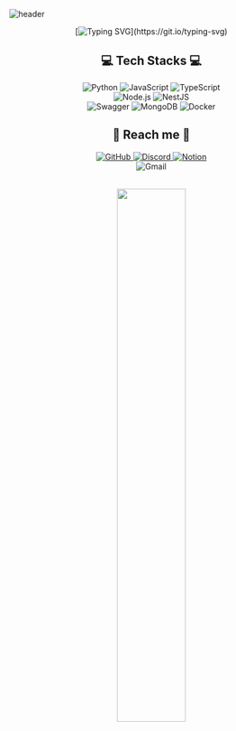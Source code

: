 ![header](https://capsule-render.vercel.app/api?type=wave&color=b19cdb&height=200&section=header&text=HanaSeol&fontSize=90&animation=twinkling&fontColor=2E2E2E)

<div align="center">

[![Typing SVG](https://readme-typing-svg.herokuapp.com?font=Square+Peg&size=33&duration=4000&color=9D6EF7&center=true&vCenter=true&width=550&height=80&lines=Hi%F0%9F%91%8B%2C+I'm+Hanaseol!+Wellcom+to+my+GitHub!!+;I+wanna+be+a+backend++developer+;or+database++Admininistration;I'm+gonna+be+the+best+developer+in+the+world!)](https://git.io/typing-svg)
<div align=center>

## 💻 Tech Stacks 💻

<p>
<img alt="Python" src ="https://img.shields.io/badge/Python-3776AB.svg?&style=for-the-badge&logo=Python&logoColor=white">  
<img alt="JavaScript" src ="https://img.shields.io/badge/JavaScript-F7DF1E.svg?&style=for-the-badge&logo=JavaScript&logoColor=white"/> 
<img alt="TypeScript" src ="https://img.shields.io/badge/TypeScript-3178C6.svg?&style=for-the-badge&logo=TypeScript&logoColor=white"/> 
<br/>
<img alt="Node.js" src ="https://img.shields.io/badge/Node.js-339933.svg?&style=for-the-badge&logo=Node.js&logoColor=white"/> 
<img alt="NestJS" src ="https://img.shields.io/badge/NestJS-E0234E.svg?&style=for-the-badge&logo=NestJS&logoColor=white"/> 
<br/>
<img alt ="Swagger" src="https://img.shields.io/badge/-Swagger-%23Clojure?style=for-the-badge&logo=swagger&logoColor=white"/>
<img alt="MongoDB" src ="https://img.shields.io/badge/MongoDB-47A248.svg?&style=for-the-badge&logo=MongoDB&logoColor=white"/> 
<img alt="Docker" src ="https://img.shields.io/badge/Docker-2496ED.svg?&style=for-the-badge&logo=Docker&logoColor=white"/>
</p>

  
## 💌 Reach me 💌

<p>
<a href = "https://github.com/1hana26"><img alt="GitHub" src ="https://img.shields.io/badge/GitHub-181717.svg?&style=for-the-badge&logo=GitHub&logoColor=white"/>
<img alt="Discord" src ="https://img.shields.io/badge/하나%236453-%237289DA.svg?style=for-the-badge&logo=discord&logoColor=white"/>
</a> 
<a href = "https://large-chips-839.notion.site/33a5792028ae4ff7bc7143b49b269a61"> <img alt="Notion" src ="https://img.shields.io/badge/Notion-%23000000.svg?style=for-the-badge&logo=notion&logoColor=white"/></a>
<br/>
<img alt="Gmail" src 
="https://img.shields.io/badge/seolhana6206@gmail.com-EA4335.svg?&style=for-the-badge&logo=Gmail&logoColor=white"/>
</p>
<br/>
<a href="https://github.com/1hana26/github-readme-stats">
  <img src="https://github-readme-stats.vercel.app/api?username=1hana26&show_icons=true&theme=material-palenight&hide_border=true&bg_color=20232a&icon_color=E3E3E3A8&text_color=fff&title_color=918FE0" width=49.2% />
</a>
